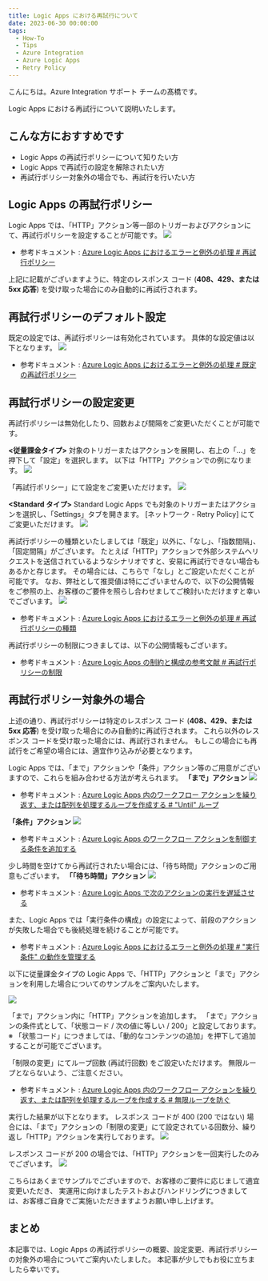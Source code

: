 ```yaml
---
title: Logic Apps における再試行について
date: 2023-06-30 00:00:00
tags:
  - How-To
  - Tips
  - Azure Integration
  - Azure Logic Apps 
  - Retry Policy
---
```


こんにちは。Azure Integration サポート チームの髙橋です。

Logic Apps における再試行について説明いたします。

<!-- more -->

## こんな方におすすめです
- Logic Apps の再試行ポリシーについて知りたい方
- Logic Apps で再試行の設定を解除されたい方
- 再試行ポリシー対象外の場合でも、再試行を行いたい方

## Logic Apps の再試行ポリシー
Logic Apps では、「HTTP」アクション等一部のトリガーおよびアクションにて、再試行ポリシーを設定することが可能です。
![](./retryPolicy/retryPolicy01.jpg)
- 参考ドキュメント : [Azure Logic Apps におけるエラーと例外の処理 # 再試行ポリシー](https://learn.microsoft.com/ja-jp/azure/logic-apps/logic-apps-exception-handling?tabs=consumption#retry-policies)

上記に記載がございますように、特定のレスポンス コード (**408、429、または 5xx 応答**) を受け取った場合にのみ自動的に再試行されます。

## 再試行ポリシーのデフォルト設定
既定の設定では、再試行ポリシーは有効化されています。
具体的な設定値は以下となります。
![](./retryPolicy/retryPolicy02.jpg)

- 参考ドキュメント : [Azure Logic Apps におけるエラーと例外の処理 # 既定の再試行ポリシー](https://learn.microsoft.com/ja-jp/azure/logic-apps/logic-apps-exception-handling?tabs=consumption#default-retry-policy)

## 再試行ポリシーの設定変更
再試行ポリシーは無効化したり、回数および間隔をご変更いただくことが可能です。

**<従量課金タイプ>**
対象のトリガーまたはアクションを展開し、右上の「…」を押下して「設定」を選択します。
以下は「HTTP」アクションでの例になります。
![](./retryPolicy/retryPolicy03.jpg)

「再試行ポリシー」にて設定をご変更いただけます。
![](./retryPolicy/retryPolicy04.jpg)

**<Standard タイプ>**
Standard Logic Apps でも対象のトリガーまたはアクションを選択し、「Settings」タブを開きます。
[ネットワーク - Retry Policy] にてご変更いただけます。
![](./retryPolicy/retryPolicy05.jpg)

再試行ポリシーの種類といたしましては「既定」以外に、「なし」、「指数間隔」、「固定間隔」がございます。
たとえば「HTTP」アクションで外部システムへリクエストを送信されているようなシナリオですと、安易に再試行できない場合もあるかと存じます。
その場合には、こちらで「なし」とご設定いただくことが可能です。
なお、弊社として推奨値は特にございませんので、以下の公開情報をご参照の上、お客様のご要件を照らし合わせましてご検討いただけますと幸いでございます。
![](./retryPolicy/retryPolicy06.jpg)
- 参考ドキュメント : [Azure Logic Apps におけるエラーと例外の処理 # 再試行ポリシーの種類](https://learn.microsoft.com/ja-jp/azure/logic-apps/logic-apps-exception-handling?tabs=consumption#retry-policy-types)

再試行ポリシーの制限につきましては、以下の公開情報もございます。
- 参考ドキュメント : [Azure Logic Apps の制約と構成の参考文献 # 再試行ポリシーの制限](https://learn.microsoft.com/ja-jp/azure/logic-apps/logic-apps-limits-and-config?tabs=consumption%2Cazure-portal#retry-policy-limits)

## 再試行ポリシー対象外の場合
上述の通り、再試行ポリシーは特定のレスポンス コード (**408、429、または 5xx 応答**) を受け取った場合にのみ自動的に再試行されます。
これら以外のレスポンス コードを受け取った場合には、再試行されません。
もしこの場合にも再試行をご希望の場合には、適宜作り込みが必要となります。

Logic Apps では、「まで」アクションや「条件」アクション等のご用意がございますので、これらを組み合わせる方法が考えられます。
**「まで」アクション**
![](./retryPolicy/retryPolicy07.jpg)
- 参考ドキュメント : [Azure Logic Apps 内のワークフロー アクションを繰り返す、または配列を処理するループを作成する # "Until" ループ](https://learn.microsoft.com/ja-jp/azure/logic-apps/logic-apps-control-flow-loops#until-loop)

**「条件」アクション**
![](./retryPolicy/retryPolicy08.jpg)
- 参考ドキュメント : [Azure Logic Apps のワークフロー アクションを制御する条件を追加する](https://learn.microsoft.com/ja-jp/azure/logic-apps/logic-apps-control-flow-conditional-statement)

少し時間を空けてから再試行されたい場合には、「待ち時間」アクションのご用意もございます。
**「「待ち時間」アクション**
![](./retryPolicy/retryPolicy09.jpg)
- 参考ドキュメント : [Azure Logic Apps で次のアクションの実行を遅延させる](https://learn.microsoft.com/ja-jp/azure/connectors/connectors-native-delay)

また、Logic Apps では「実行条件の構成」の設定によって、前段のアクションが失敗した場合でも後続処理を続けることが可能です。
- 参考ドキュメント : [Azure Logic Apps におけるエラーと例外の処理 # "実行条件" の動作を管理する](https://learn.microsoft.com/ja-jp/azure/logic-apps/logic-apps-exception-handling?tabs=consumption#manage-the-run-after-behavior)

以下に従量課金タイプの Logic Apps で、「HTTP」アクションと「まで」アクションを利用した場合についてのサンプルをご案内いたします。

![](./retryPolicy/retryPolicy10.jpg)

「まで」アクション内に「HTTP」アクションを追加します。
「まで」アクションの条件式として、「状態コード / 次の値に等しい / 200」と設定しております。
※ 「状態コード」につきましては、「動的なコンテンツの追加」を押下して追加することが可能でございます。


「制限の変更」にてループ回数 (再試行回数) をご設定いただけます。
無限ループとならないよう、ご注意ください。
- 参考ドキュメント : [Azure Logic Apps 内のワークフロー アクションを繰り返す、または配列を処理するループを作成する # 無限ループを防ぐ](https://learn.microsoft.com/ja-jp/azure/logic-apps/logic-apps-control-flow-loops#prevent-endless-loops)

実行した結果が以下となります。
レスポンス コードが 400 (200 ではない) 場合には、「まで」アクションの「制限の変更」にて設定されている回数分、繰り返し「HTTP」アクションを実行しております。
![](./retryPolicy/retryPolicy11.jpg)

レスポンス コードが 200 の場合では、「HTTP」アクションを一回実行したのみでございます。
![](./retryPolicy/retryPolicy12.jpg)

こちらはあくまでサンプルでございますので、お客様のご要件に応じまして適宜変更いただき、
実運用に向けましたテストおよびハンドリングにつきましては、お客様ご自身でご実施いただきますようお願い申し上げます。

## まとめ
本記事では、Logic Apps の再試行ポリシーの概要、設定変更、再試行ポリシーの対象外の場合についてご案内いたしました。
本記事が少しでもお役に立ちましたら幸いです。
